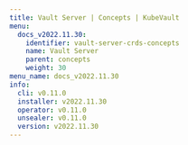 ```yaml
---
title: Vault Server | Concepts | KubeVault
menu:
  docs_v2022.11.30:
    identifier: vault-server-crds-concepts
    name: Vault Server
    parent: concepts
    weight: 30
menu_name: docs_v2022.11.30
info:
  cli: v0.11.0
  installer: v2022.11.30
  operator: v0.11.0
  unsealer: v0.11.0
  version: v2022.11.30
---
```


